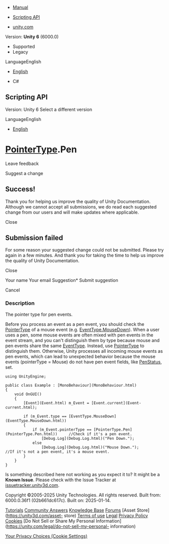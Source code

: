 [ ]()

  * [Manual](../Manual/index.html)
  * [Scripting API](../ScriptReference/index.html)

  * [unity.com](https://unity.com/)

Version: **Unity 6** (6000.0)

  * Supported
  * Legacy

LanguageEnglish

  * [English]()

  * C#

[ ](https://docs.unity3d.com)

## Scripting API

Version: Unity 6 Select a different version

LanguageEnglish

  * [English]()

#  [PointerType](PointerType.html).Pen

Leave feedback

Suggest a change

## Success!

Thank you for helping us improve the quality of Unity Documentation. Although
we cannot accept all submissions, we do read each suggested change from our
users and will make updates where applicable.

Close

## Submission failed

For some reason your suggested change could not be submitted. Please <a>try
again</a> in a few minutes. And thank you for taking the time to help us
improve the quality of Unity Documentation.

Close

Your name Your email Suggestion* Submit suggestion

Cancel

[ ]()

### Description

The pointer type for pen events.

Before you process an event as a pen event, you should check the
[PointerType](PointerType.html) of a mouse event (e.g.
[EventType.MouseDown](EventType.MouseDown.html)). When a user uses a pen, some
mouse events are often mixed with pen events in the event stream, and you
can't distinguish them by type because mouse and pen events share the same
[EventType](EventType.html). Instead, use [PointerType](PointerType.html) to
distinguish them. Otherwise, Unity processes all incoming mouse events as pen
events, which can lead to unexpected behavior because the mouse events
(pointerType = Mouse) do not have pen event fields, like
[PenStatus](PenStatus.html), set.

    
    
    using UnityEngine;  
      
    public class Example : [MonoBehaviour](MonoBehaviour.html)
    {
        void OnGUI()
        {
            [Event](Event.html) m_Event = [Event.current](Event-current.html);  
      
            if (m_Event.type == [EventType.MouseDown](EventType.MouseDown.html))
            {
                if (m_Event.pointerType == [PointerType.Pen](PointerType.Pen.html))     //Check if it's a pen event.
                    [Debug.Log](Debug.Log.html)("Pen Down.");
                else 
                    [Debug.Log](Debug.Log.html)("Mouse Down.");                   //If it's not a pen event, it's a mouse event. 
            }
        }
    }
    

Is something described here not working as you expect it to? It might be a
**Known Issue**. Please check with the Issue Tracker at
[issuetracker.unity3d.com](https://issuetracker.unity3d.com).

Copyright ©2005-2025 Unity Technologies. All rights reserved. Built from:
6000.0.36f1 (02b661dc617c). Built on: 2025-01-14.

[Tutorials](https://unity3d.com/learn) [Community
Answers](https://answers.unity3d.com) [Knowledge
Base](https://support.unity3d.com/hc/en-us)
[Forums](https://forum.unity3d.com) [Asset Store](https://unity3d.com/asset-
store) [Terms of use](https://docs.unity3d.com/Manual/TermsOfUse.html)
[Legal](https://unity.com/legal) [Privacy
Policy](https://unity.com/legal/privacy-policy)
[Cookies](https://unity.com/legal/cookie-policy) [Do Not Sell or Share My
Personal Information](https://unity.com/legal/do-not-sell-my-personal-
information)

[Your Privacy Choices (Cookie Settings)](javascript:void\(0\);)

